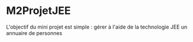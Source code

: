 # M2ProjetJEE
L'objectif du mini projet est simple : gérer à l'aide de la technologie JEE un annuaire de personnes
